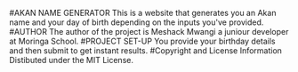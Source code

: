 #AKAN NAME GENERATOR
This is a website that generates you an Akan name and your day of birth depending on the inputs you've provided.
#AUTHOR
The author of the project is Meshack Mwangi a juniour developer at Moringa School.
#PROJECT SET-UP
You provide your birthday details and then submit to get instant results.
#Copyright and License Information
Distibuted under the MIT License.
